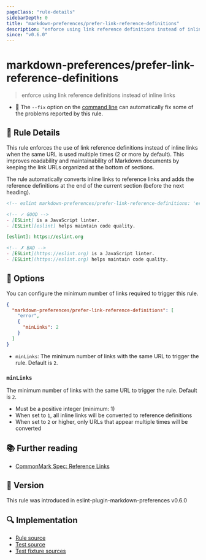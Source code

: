 ```yaml
---
pageClass: "rule-details"
sidebarDepth: 0
title: "markdown-preferences/prefer-link-reference-definitions"
description: "enforce using link reference definitions instead of inline links"
since: "v0.6.0"
---
```


# markdown-preferences/prefer-link-reference-definitions

> enforce using link reference definitions instead of inline links

- 🔧 The `--fix` option on the [command line](https://eslint.org/docs/user-guide/command-line-interface#fixing-problems) can automatically fix some of the problems reported by this rule.

## 📖 Rule Details

This rule enforces the use of link reference definitions instead of inline links when the same URL is used multiple times (2 or more by default). This improves readability and maintainability of Markdown documents by keeping the link URLs organized at the bottom of sections.

The rule automatically converts inline links to reference links and adds the reference definitions at the end of the current section (before the next heading).

<!-- eslint-skip -->

```md
<!-- eslint markdown-preferences/prefer-link-reference-definitions: 'error' -->

<!-- ✓ GOOD -->
- [ESLint] is a JavaScript linter.
- [ESLint][eslint] helps maintain code quality.

[eslint]: https://eslint.org

<!-- ✗ BAD -->
- [ESLint](https://eslint.org) is a JavaScript linter.
- [ESLint](https://eslint.org) helps maintain code quality.
```

## 🔧 Options

You can configure the minimum number of links required to trigger this rule.

```json
{
  "markdown-preferences/prefer-link-reference-definitions": [
    "error",
    {
      "minLinks": 2
    }
  ]
}
```

- `minLinks`: The minimum number of links with the same URL to trigger the rule. Default is `2`.

### `minLinks`

The minimum number of links with the same URL to trigger the rule. Default is `2`.

- Must be a positive integer (minimum: 1)
- When set to `1`, all inline links will be converted to reference definitions
- When set to `2` or higher, only URLs that appear multiple times will be converted

## 📚 Further reading

- [CommonMark Spec: Reference Links](https://spec.commonmark.org/0.31.2/#link-reference-definitions)

## 🚀 Version

This rule was introduced in eslint-plugin-markdown-preferences v0.6.0

## 🔍 Implementation

- [Rule source](https://github.com/ota-meshi/eslint-plugin-markdown-preferences/blob/main/src/rules/prefer-link-reference-definitions.ts)
- [Test source](https://github.com/ota-meshi/eslint-plugin-markdown-preferences/blob/main/tests/src/rules/prefer-link-reference-definitions.ts)
- [Test fixture sources](https://github.com/ota-meshi/eslint-plugin-markdown-preferences/tree/main/tests/fixtures/rules/prefer-link-reference-definitions)
